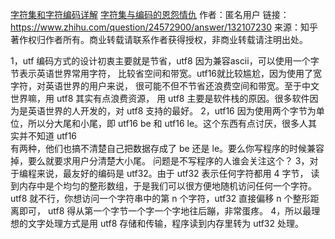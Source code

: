 
[字符集和字符编码详解](http://www.cnblogs.com/skynet/archive/2011/05/03/2035105.html)
[字符集与编码的恩怨情仇](http://2wildkids.com/2016/10/12/%E5%AD%97%E7%AC%A6%E9%9B%86%E4%B8%8E%E7%BC%96%E7%A0%81%E7%9A%84%E6%81%A9%E6%80%A8%E6%83%85%E4%BB%87/)
作者：匿名用户
链接：https://www.zhihu.com/question/24572900/answer/132107230
来源：知乎
著作权归作者所有。商业转载请联系作者获得授权，非商业转载请注明出处。

1，utf 编码方式的设计初衷主要就是节省，utf8 因为兼容ascii，可以使用一个字节表示英语世界常用字符，
    比较省空间和带宽。utf16就比较尴尬，因为使用了宽字符，对英语世界的用户来说，
    很可能不但不节省还浪费空间和带宽。至于中文世界嘛，用 utf8 其实有点浪费资源，
    用 utf8 主要是软件栈的原因。很多软件因为是英语世界的人开发的，对 utf8 支持的最好。
2，utf16 因为使用两个字节为单位，所以分大尾和小尾，即 utf16 be 和 utf16 le。这个东西有点讨厌，很多人其实并不知道 utf16    
    有两种，他们也搞不清楚自己把数据存成了 be 还是 le。要么你写程序的时候兼容掉，要么就要求用户分清楚大小尾。
    问题是不写程序的人谁会关注这个？
3，对于编程来说，最友好的编码是 utf32。由于 utf32 表示任何字符都用 4 字节，
    读到内存中是个均匀的整形数组，于是我们可以很方便地随机访问任何一个字符。
    utf8 就不行，你想访问一个字符串中的第 n 个字符，utf32 直接偏移 n 个整形距离即可，
    utf8 得从第一个字节一个字一个字地往后蹦，非常蛋疼。
4，所以最理想的文字处理方式是用 utf8 存储和传输，程序读到内存里转为 utf32 处理。
